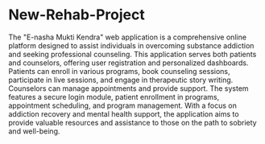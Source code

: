 # New-Rehab-Project
The "E-nasha Mukti Kendra" web application is a comprehensive online platform designed to assist individuals in overcoming substance addiction and seeking professional counseling. This application serves both patients and counselors, offering user registration and personalized dashboards. Patients can enroll in various programs, book counseling sessions, participate in live sessions, and engage in therapeutic story writing. Counselors can manage appointments and provide support. The system features a secure login module, patient enrollment in programs, appointment scheduling, and program management. With a focus on addiction recovery and mental health support, the application aims to provide valuable resources and assistance to those on the path to sobriety and well-being.
